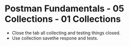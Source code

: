# Postman Fundamentals - 05 Collections - 01 Collections
- Close the tab all collecting and testing things closed.
- Use collection savethe respone and tests.